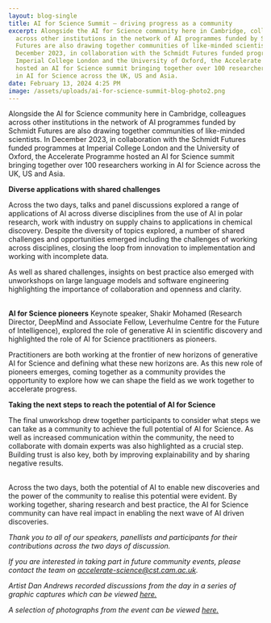 ```yaml
---
layout: blog-single
title: AI for Science Summit – driving progress as a community
excerpt: Alongside the AI for Science community here in Cambridge, colleagues
  across other institutions in the network of AI programmes funded by Schmidt
  Futures are also drawing together communities of like-minded scientists. In
  December 2023, in collaboration with the Schmidt Futures funded programmes at
  Imperial College London and the University of Oxford, the Accelerate Programme
  hosted an AI for Science summit bringing together over 100 researchers working
  in AI for Science across the UK, US and Asia.
date: February 13, 2024 4:25 PM
image: /assets/uploads/ai-for-science-summit-blog-photo2.png
---
```

Alongside the AI for Science community here in Cambridge, colleagues across other institutions in the network of AI programmes funded by Schmidt Futures are also drawing together communities of like-minded scientists. In December 2023, in collaboration with the Schmidt Futures funded programmes at Imperial College London and the University of Oxford, the Accelerate Programme hosted an AI for Science summit bringing together over 100 researchers working in AI for Science across the UK, US and Asia.

 
**Diverse applications with shared challenges** 


Across the two days, talks and panel discussions explored a range of applications of AI across diverse disciplines from the use of AI in polar research, work with industry on supply chains to applications in chemical discovery. Despite the diversity of topics explored, a number of shared challenges and opportunities emerged including the challenges of working across disciplines, closing the loop from innovation to implementation and working with incomplete data. 


As well as shared challenges, insights on best practice also emerged with unworkshops on large language models and software engineering highlighting the importance of collaboration and openness and clarity.

\
**AI for Science pioneers**
Keynote speaker, Shakir Mohamed (Research Director, DeepMind and Associate Fellow, Leverhulme Centre for the Future of Intelligence), explored the role of generative AI in scientific discovery and highlighted the role of AI for Science practitioners as pioneers.


Practitioners are both working at the frontier of new horizons of generative AI for Science and defining what these new horizons are. As this new role of pioneers emerges, coming together as a community provides the opportunity to explore how we can shape the field as we work together to accelerate progress.


**Taking the next steps to reach the potential of AI for Science**


The final unworkshop drew together participants to consider what steps we can take as a community to achieve the full potential of AI for Science. As well as increased communication within the community, the need to collaborate with domain experts was also highlighted as a crucial step. Building trust is also key, both by improving explainability and by sharing negative results.

\
Across the two days, both the potential of AI to enable new discoveries and the power of the community to realise this potential were evident. By working together, sharing research and best practice, the AI for Science community can have real impact in enabling the next wave of AI driven discoveries.


*Thank you to all of our speakers, panellists and participants for their contributions across the two days of discussion.* 


*If you are interested in taking part in future community events, please contact the team on accelerate-science@cst.cam.ac.uk.* 


*Artist Dan Andrews recorded discussions from the day in a series of graphic captures which can be viewed [here.](https://acceleratescience.github.io/assets/uploads/ai-for-science-summit-11-12-december-2023-graphics.pdf)*


*A selection of photographs from the event can be viewed [here. ](https://drive.google.com/drive/folders/1pYR8Aqy4c0lKPd4a_Dkvgu_d1AIz4qmh?usp=sharing)*